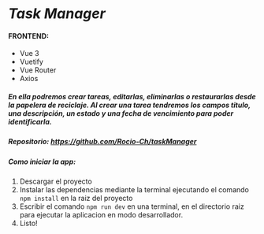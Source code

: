 # ***Task Manager***

#### FRONTEND:
- Vue 3
- Vuetify
- Vue Router
- Axios

##### En ella podremos crear tareas, editarlas, eliminarlas o restaurarlas desde la papelera de reciclaje. Al crear una tarea tendremos los campos titulo, una descripción, un estado y una fecha de vencimiento para poder identificarla.

##### Repositorio: https://github.com/Rocio-Ch/taskManager

##### Como iniciar la app:

1. Descargar el proyecto
2. Instalar las dependencias mediante la terminal ejecutando el comando `npm install` en la raiz del proyecto
4. Escribir el comando `npm run dev` en una terminal, en el directorio raiz para ejecutar la aplicacion en modo desarrollador.
5. Listo!
